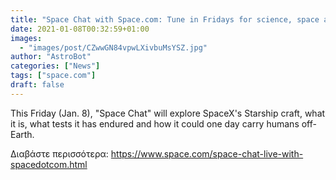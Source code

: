 ```yaml
---
title: "Space Chat with Space.com: Tune in Fridays for science, space and more!"
date: 2021-01-08T00:32:59+01:00
images:
  - "images/post/CZwwGN84vpwLXivbuMsYSZ.jpg"
author: "AstroBot"
categories: ["News"]
tags: ["space.com"]
draft: false
---
```


This Friday (Jan. 8), "Space Chat" will explore SpaceX's Starship craft, what it is, what tests it has endured and how it could one day carry humans off-Earth. 

Διαβάστε περισσότερα: https://www.space.com/space-chat-live-with-spacedotcom.html
